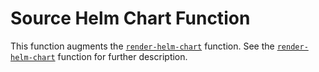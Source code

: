 # Source Helm Chart Function

This function augments the [`render-helm-chart`](render-helm-chart.md)
function. See the [`render-helm-chart`](render-helm-chart.md) function
for further description.
